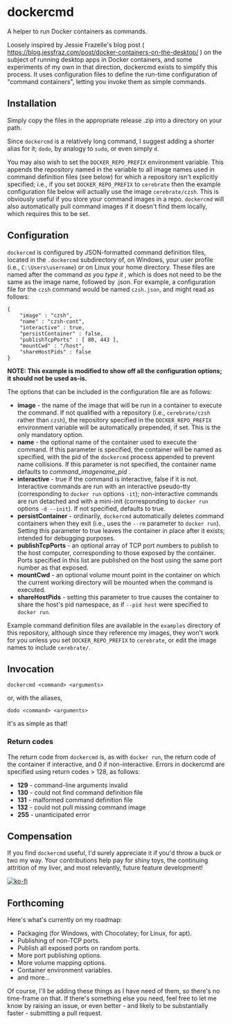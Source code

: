 # dockercmd

A helper to run Docker containers as commands.

Loosely inspired by Jessie Frazelle's blog post ( https://blog.jessfraz.com/post/docker-containers-on-the-desktop/ ) on the subject of running desktop apps in Docker containers, and some experiments of my own in that direction, dockercmd exists to simplify this process. It uses configuration files to define the run-time configuration of "command containers", letting you invoke them as simple commands.

## Installation

Simply copy the files in the appropriate release .zip into a directory on your path.

Since `dockercmd` is a relatively long command, I suggest adding a shorter alias for it; `dodo`, by analogy to `sudo`, or even simply `d`.

You may also wish to set the `DOCKER_REPO_PREFIX` environment variable. This appends the repository named in the variable to all image names used in command definition files (see below) for which a repository isn't explicitly specified; i.e., if you set `DOCKER_REPO_PREFIX` to `cerebrate` then the example configuration file below will actually use the image `cerebrate/czsh`. This is obviously useful if you store your command images in a repo. `dockercmd` will also automatically pull command images if it doesn't find them locally, which requires this to be set.

## Configuration

`dockercmd` is configured by JSON-formatted command definition files, located in the `.dockercmd` subdirectory of, on Windows, your user profile (i.e., `C:\Users\username`) or on Linux your home directory. These files are named after the command _as you type it_ , which is does not need to be the same as the image name, followed by .json. For example, a configuration file for the `czsh` command would be named `czsh.json`, and might read as follows:

```
{
    "image" : "czsh",
    "name" : "czsh-cont",
    "interactive" : true,
    "persistContainer" : false,
    "publishTcpPorts" : [ 80, 443 ],
    "mountCwd" : "/host",
    "shareHostPids" : false
}
```

**NOTE: This example is modified to show off all the configuration options; it should not be used as-is.**

The options that can be included in the configuration file are as follows:

  * **image** - the name of the image that will be run in a container to execute the command. If not qualified with a repository (i.e., `cerebrate/czsh` rather than `czsh`), the repository specified in the `DOCKER_REPO_PREFIX` environment variable will be automatically prepended, if set. This is the only mandatory option.
  * **name** - the optional name of the container used to execute the command. If this parameter is specified, the container will be named as specified, with the pid of the `dockercmd` process appended to prevent name collisions. If this parameter is not specified, the container name defaults to _command_imagename_pid_ .
  * **interactive** - true if the command is interactive, false if it is not. Interactive commands are run with an interactive pseudo-tty (corresponding to `docker run` options `-it`); non-interactive commands are run detached and with a mini-init (corresponding to `docker run` options `-d --init`). If not specified, defaults to true.
  * **persistContainer** - ordinarily, `dockercmd` automatically deletes command containers when they exit (i.e., uses the `--rm` parameter to `docker run`). Setting this parameter to true leaves the container in place after it exists; intended for debugging purposes.
  * **publishTcpPorts** - an optional array of TCP port numbers to publish to the host computer, corresponding to those exposed by the container. Ports specified in this list are published on the host using the same port number as that exposed.
  * **mountCwd** - an optional volume mount point in the container on which the current working directory will be mounted when the command is executed.
  * **shareHostPids** - setting this parameter to true causes the container to share the host's pid namespace, as if `--pid host` were specified to `docker run`.

Example command definition files are available in the `examples` directory of this repository, although since they reference my images, they won't work for you unless you set `DOCKER_REPO_PREFIX` to `cerebrate`, or edit the image names to include `cerebrate/`.

## Invocation

`dockercmd <command> <arguments>`

or, with the aliases,

`dodo <command> <arguments>`

It's as simple as that!

### Return codes

The return code from `dockercmd` is, as with `docker run`, the return code of the container if interactive, and 0 if non-interactive. Errors in dockercmd are specified using return codes > 128, as follows:

  * **129** - command-line arguments invalid
  * **130** - could not find command definition file
  * **131** - malformed command definition file
  * **132** - could not pull missing command image
  * **255** - unanticipated error

## Compensation

If you find `dockercmd` useful, I'd surely appreciate it if you'd throw a buck or two my way. Your contributions help pay for shiny toys, the continuing attrition of my liver, and most relevantly, future feature development!

[![ko-fi](https://www.ko-fi.com/img/githubbutton_sm.svg)](https://ko-fi.com/I3I1VA18)

## Forthcoming

Here's what's currently on my roadmap:

   * Packaging (for Windows, with Chocolatey; for Linux, for apt).
   * Publishing of non-TCP ports.
   * Publish all exposed ports on random ports.
   * More port publishing options.
   * More volume mapping options.
   * Container environment variables.
   * and more...
 
Of course, I'll be adding these things as I have need of them, so there's no time-frame on that. If there's something else you need, feel free to let me know by raising an issue, or even better - and likely to be substantially faster - submitting a pull request.
